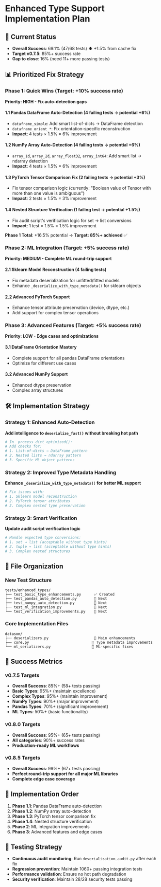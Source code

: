 # Enhanced Type Support Implementation Plan

## 🎯 Current Status
- **Overall Success**: 69.1% (47/68 tests) ⬆️ +1.5% from cache fix
- **Target v0.7.5**: 85%+ success rate  
- **Gap to close**: 16% (need 11+ more passing tests)

## 📊 Prioritized Fix Strategy

### Phase 1: Quick Wins (Target: +10% success rate)
**Priority: HIGH - Fix auto-detection gaps**

#### 1.1 Pandas DataFrame Auto-Detection (4 failing tests → potential +6%)
- `dataframe_simple`: Add smart list-of-dicts → DataFrame detection
- `dataframe_orient_*`: Fix orientation-specific reconstruction
- **Impact**: 4 tests × 1.5% = 6% improvement

#### 1.2 NumPy Array Auto-Detection (4 failing tests → potential +6%)
- `array_1d`, `array_2d`, `array_float32`, `array_int64`: Add smart list → ndarray detection
- **Impact**: 4 tests × 1.5% = 6% improvement

#### 1.3 PyTorch Tensor Comparison Fix (2 failing tests → potential +3%)
- Fix tensor comparison logic (currently: "Boolean value of Tensor with more than one value is ambiguous")
- **Impact**: 2 tests × 1.5% = 3% improvement

#### 1.4 Nested Structure Verification (1 failing test → potential +1.5%)
- Fix audit script's verification logic for set → list conversions
- **Impact**: 1 test × 1.5% = 1.5% improvement

**Phase 1 Total**: +16.5% potential → **Target: 85%+ achieved** ✅

### Phase 2: ML Integration (Target: +5% success rate)
**Priority: MEDIUM - Complete ML round-trip support**

#### 2.1 Sklearn Model Reconstruction (4 failing tests)
- Fix metadata deserialization for unfitted/fitted models
- Enhance `_deserialize_with_type_metadata()` for sklearn objects

#### 2.2 Advanced PyTorch Support
- Enhance tensor attribute preservation (device, dtype, etc.)
- Add support for complex tensor operations

### Phase 3: Advanced Features (Target: +5% success rate)
**Priority: LOW - Edge cases and optimizations**

#### 3.1 DataFrame Orientation Mastery
- Complete support for all pandas DataFrame orientations
- Optimize for different use cases

#### 3.2 Advanced NumPy Support
- Enhanced dtype preservation
- Complex array structures

## 🛠️ Implementation Strategy

### Strategy 1: Enhanced Auto-Detection
**Add intelligence to `deserialize_fast()` without breaking hot path**

```python
# In _process_dict_optimized():
# Add checks for:
# 1. List-of-dicts → DataFrame pattern
# 2. Nested lists → ndarray pattern  
# 3. Specific ML object patterns
```

### Strategy 2: Improved Type Metadata Handling
**Enhance `_deserialize_with_type_metadata()` for better ML support**

```python
# Fix issues with:
# 1. Sklearn model reconstruction
# 2. PyTorch tensor attributes
# 3. Complex nested type preservation
```

### Strategy 3: Smart Verification
**Update audit script verification logic**

```python
# Handle expected type conversions:
# 1. set → list (acceptable without type hints)
# 2. tuple → list (acceptable without type hints)
# 3. Complex nested structures
```

## 📁 File Organization

### New Test Structure
```
tests/enhanced_types/
├── test_basic_type_enhancements.py      ✅ Created
├── test_pandas_auto_detection.py        🔄 Next
├── test_numpy_auto_detection.py         🔄 Next
├── test_ml_integration.py               🔄 Next
└── test_verification_improvements.py    🔄 Next
```

### Core Implementation Files
```
datason/
├── deserializers.py                     🔄 Main enhancements
├── core.py                             🔄 Type metadata improvements  
└── ml_serializers.py                   🔄 ML-specific fixes
```

## 🎯 Success Metrics

### v0.7.5 Targets
- **Overall Success**: 85%+ (58+ tests passing)
- **Basic Types**: 95%+ (maintain excellence)
- **Complex Types**: 95%+ (maintain improvement)
- **NumPy Types**: 90%+ (major improvement)
- **Pandas Types**: 70%+ (significant improvement)
- **ML Types**: 50%+ (basic functionality)

### v0.8.0 Targets  
- **Overall Success**: 95%+ (65+ tests passing)
- **All categories**: 90%+ success rates
- **Production-ready ML workflows**

### v0.8.5 Targets
- **Overall Success**: 99%+ (67+ tests passing)
- **Perfect round-trip support for all major ML libraries**
- **Complete edge case coverage**

## 🚀 Implementation Order

1. **Phase 1.1**: Pandas DataFrame auto-detection
2. **Phase 1.2**: NumPy array auto-detection  
3. **Phase 1.3**: PyTorch tensor comparison fix
4. **Phase 1.4**: Nested structure verification
5. **Phase 2**: ML integration improvements
6. **Phase 3**: Advanced features and edge cases

## 🔄 Testing Strategy

- **Continuous audit monitoring**: Run `deserialization_audit.py` after each fix
- **Regression prevention**: Maintain 1060+ passing integration tests
- **Performance validation**: Ensure no hot path degradation
- **Security verification**: Maintain 28/28 security tests passing
